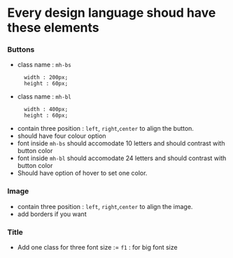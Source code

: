 # Every design language shoud have these elements  

### Buttons
- class name : `mh-bs`
  ```
    width : 200px;
    height : 60px;
  ```
- class name : `mh-bl`
  ```
    width : 400px;
    height : 60px;
  ```
- contain three position : `left`, `right`,`center` to align the button.
- should have four colour option 
- font inside `mh-bs` should accomodate 10 letters and should contrast with button color
- font inside `mh-bl` should accomodate 24 letters and should contrast with button color
- Should have option of hover to set one color.

### Image
- contain three position : `left`, `right`,`center` to align the image.
- add borders if you want

### Title
- Add one class for three font size := `f1` : for big font size

